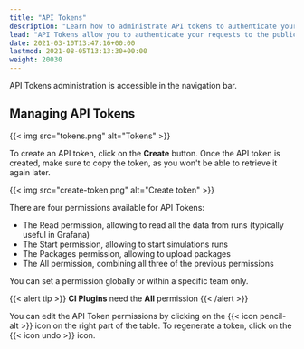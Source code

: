 ```yaml
---
title: "API Tokens"
description: "Learn how to administrate API tokens to authenticate your requests to the public API."
lead: "API Tokens allow you to authenticate your requests to the public API."
date: 2021-03-10T13:47:16+00:00
lastmod: 2021-08-05T13:13:30+00:00
weight: 20030
---
```


API Tokens administration is accessible in the navigation bar.

## Managing API Tokens

{{< img src="tokens.png" alt="Tokens" >}}

To create an API token, click on the **Create** button.
Once the API token is created, make sure to copy the token, as you won't be able to retrieve it again later.

{{< img src="create-token.png" alt="Create token" >}}

There are four permissions available for API Tokens:

- The Read permission, allowing to read all the data from runs (typically useful in Grafana)
- The Start permission, allowing to start simulations runs
- The Packages permission, allowing to upload packages
- The All permission, combining all three of the previous permissions

You can set a permission globally or within a specific team only.

{{< alert tip >}}
**CI Plugins** need the **All** permission
{{< /alert >}}

You can edit the API Token permissions by clicking on the {{< icon pencil-alt >}} icon on the right part of the table. 
To regenerate a token, click on the {{< icon undo >}} icon.
